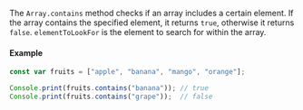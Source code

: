 
The `Array.contains` method checks if an array includes a certain element. If the array contains the specified element, it returns `true`,  otherwise it returns `false`.  `elementToLookFor` is the element to search for within the array.

#### Example

```javascript
const var fruits = ["apple", "banana", "mango", "orange"];

Console.print(fruits.contains("banana")); // true
Console.print(fruits.contains("grape"));  // false
```